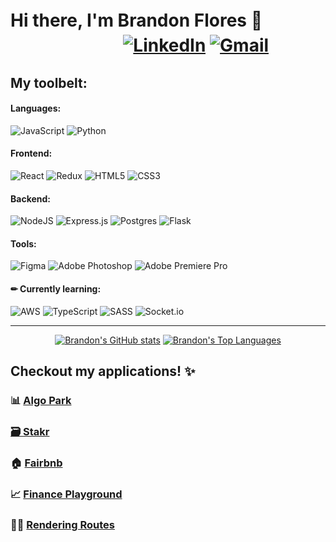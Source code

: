 # Hi there, I'm Brandon Flores 👋 ㅤㅤㅤㅤㅤㅤㅤㅤㅤㅤ<a href='https://www.linkedin.com/in/flores-brandon/' alt='Linked In'>![LinkedIn](https://img.shields.io/badge/linkedin-%230077B5.svg?style=for-the-badge&logo=linkedin&logoColor=white)</a> <a href='mailto:brandonflores647@gmail.com' alt='Gmail'>![Gmail](https://img.shields.io/badge/Gmail-D14836?style=for-the-badge&logo=gmail&logoColor=white)</a>

## My toolbelt:

#### Languages:

![JavaScript](https://img.shields.io/badge/javascript-%23323330.svg?style=for-the-badge&logo=javascript&logoColor=%23F7DF1E)
![Python](https://img.shields.io/badge/python-3670A0?style=for-the-badge&logo=python&logoColor=ffdd54)

#### Frontend:

![React](https://img.shields.io/badge/react-%2320232a.svg?style=for-the-badge&logo=react&logoColor=%2361DAFB)
![Redux](https://img.shields.io/badge/redux-%23593d88.svg?style=for-the-badge&logo=redux&logoColor=white)
![HTML5](https://img.shields.io/badge/html5-%23E34F26.svg?style=for-the-badge&logo=html5&logoColor=white)
![CSS3](https://img.shields.io/badge/css3-%231572B6.svg?style=for-the-badge&logo=css3&logoColor=white)

#### Backend:

![NodeJS](https://img.shields.io/badge/node.js-6DA55F?style=for-the-badge&logo=node.js&logoColor=white)
![Express.js](https://img.shields.io/badge/express.js-%23404d59.svg?style=for-the-badge&logo=express&logoColor=%2361DAFB)
![Postgres](https://img.shields.io/badge/postgres-%23316192.svg?style=for-the-badge&logo=postgresql&logoColor=white)
![Flask](https://img.shields.io/badge/flask-%23000.svg?style=for-the-badge&logo=flask&logoColor=white)

#### Tools:

![Figma](https://img.shields.io/badge/figma-%23F24E1E.svg?style=for-the-badge&logo=figma&logoColor=white)
![Adobe Photoshop](https://img.shields.io/badge/adobe%20photoshop-%2331A8FF.svg?style=for-the-badge&logo=adobe%20photoshop&logoColor=white)
![Adobe Premiere Pro](https://img.shields.io/badge/Adobe%20Premiere%20Pro-9999FF.svg?style=for-the-badge&logo=Adobe%20Premiere%20Pro&logoColor=white)

#### ✏ Currently learning:
![AWS](https://img.shields.io/badge/AWS-%23FF9900.svg?style=for-the-badge&logo=amazon-aws&logoColor=white)
![TypeScript](https://img.shields.io/badge/typescript-%23007ACC.svg?style=for-the-badge&logo=typescript&logoColor=white)
![SASS](https://img.shields.io/badge/SASS-hotpink.svg?style=for-the-badge&logo=SASS&logoColor=white)
![Socket.io](https://img.shields.io/badge/Socket.io-black?style=for-the-badge&logo=socket.io&badgeColor=010101)

---

<div align="center">

[![Brandon's GitHub stats](https://github-readme-stats.vercel.app/api?username=brandonflores647&show_icons=true&hide_border=true&&count_private=true&include_all_commits=true)](https://github.com/brandonflores647/)
[![Brandon's Top Languages](https://github-readme-stats.vercel.app/api/top-langs/?username=brandonflores647&layout=compact)](https://github.com/brandonflores647/)

</div>

## Checkout my applications! ✨

### 📊 <a href='https://github.com/brandonflores647/algopark' alt='Algo Park'>Algo Park

### 🗃 <a href='https://github.com/Dave89rr/Stakr' alt='Stakr'>Stakr</a>

### 🏠 <a href='https://github.com/brandonflores647/Fairbnb' alt='Fairbnb'>Fairbnb</a>

### 📈 <a href='https://github.com/brandonflores647/Finance-Playground' alt='Finance Playground'>Finance Playground</a>

### 🧗‍♂️ <a href='https://github.com/jay-bean/Rendering-Routes' alt='Rendering Routes'>Rendering Routes</a>
